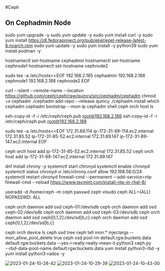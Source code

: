 #Ceph

## On Cephadmin Node

sudo yum upgrade -y
sudo yum update -y
sudo yum install curl -y
sudo yum install https://dl.fedoraproject.org/pub/epel/epel-release-latest-8.noarch.rpm
sudo yum update -y
sudo yum install -y python39
sudo yum install podman -y

hostnamectl set-hostname cephadmin
hostnamectl set-hostname cephnode1
hostnamectl set-hostname cephnode2

sudo tee -a /etc/hosts<<EOF
192.168.2.185    cephadmin
192.168.2.186    cephnode1
192.168.2.188    cephnode2
EOF

curl --silent --remote-name --location https://github.com/ceph/ceph/raw/quincy/src/cephadm/cephadm
chmod +x cephadm
./cephadm add-repo --release quincy
./cephadm install
which cephadm
cephadm bootstrap --mon-ip <ip>
cephadm shell
ceph orch host ls

ssh-copy-id -f -i /etc/ceph/ceph.pub root@192.168.2.186
ssh-copy-id -f -i /etc/ceph/ceph.pub root@192.168.2.188


sudo tee -a /etc/hosts<<EOF
172.31.89.114   ip-172-31-89-114.ec2.internal    
172.31.85.52    ip-172-31-85-52.ec2.internal
172.31.89.147   ip-172-31-89-147.ec2.internal
EOF

ceph orch host add ip-172-31-85-52.ec2.internal 172.31.85.52
ceph orch host add ip-172-31-89-147.ec2.internal 172.31.89.147

dnf install chrony -y
systemctl start chronyd
systemctl enable chronyd
systemctl status chronyd
vi /etc/chrony.conf
allow 192.168.56.0/24
systemctl restart chronyd
firewall-cmd --permanent --add-service=ntp
firewall-cmd --reload
https://www.tecmint.com/install-ntp-in-rhel-8/


useradd -d /home/ceph -m ceph
passwd ceph
visudo
ceph    ALL=(ALL)       NOPASSWD: ALL


ceph orch daemon add osd ceph-01:/dev/sdb
ceph orch daemon add osd ceph-02:/dev/sdb
ceph orch daemon add osd ceph-03:/dev/sdb
ceph orch daemon add osd ceph[0,1,2]:/dev/sd[b,c]
ceph orch daemon add osd ceph[0,1,2]:/dev/sd[b,c]


ceph orch device ls 
ceph osd tree
ceph tell mon.* injectargs --mon_allow_pool_delete true
ceph osd pool rm default.rgw.buckets.data default.rgw.buckets.data --yes-i-really-really-mean-it
python3 ceph.py \
--rbd-data-pool-name default.rgw.buckets.data
yum install python3-rbd -y
yum install python3-rados -y

![2023-01-24-10-28-42](https://user-images.githubusercontent.com/60940642/214216954-81f099f5-a49e-43c7-8a36-8d98841e31e1.png)
![2023-01-24-10-29-39](https://user-images.githubusercontent.com/60940642/214216958-66ef0a62-db66-4239-8339-f78222c44eb9.png)
![2023-01-24-10-43-00](https://user-images.githubusercontent.com/60940642/214216961-6a7610db-d698-4f53-91a0-686f7c2e4f47.png)

